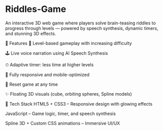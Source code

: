 # Riddles-Game
An interactive 3D web game where players solve brain-teasing riddles to progress through levels — powered by speech synthesis, dynamic timers, and stunning 3D effects.

🚀 Features
🎯 Level-based gameplay with increasing difficulty

🕹️ Live voice narration using AI Speech Synthesis

⏱ Adaptive timer: less time at higher levels

📱 Fully responsive and mobile-optimized

💾 Reset game at any time

✨ Floating 3D visuals (cube, orbiting spheres, Spline models)

🎨 Tech Stack
HTML5 + CSS3 – Responsive design with glowing effects

JavaScript – Game logic, timer, and speech synthesis

Spline 3D + Custom CSS animations – Immersive UI/UX 
